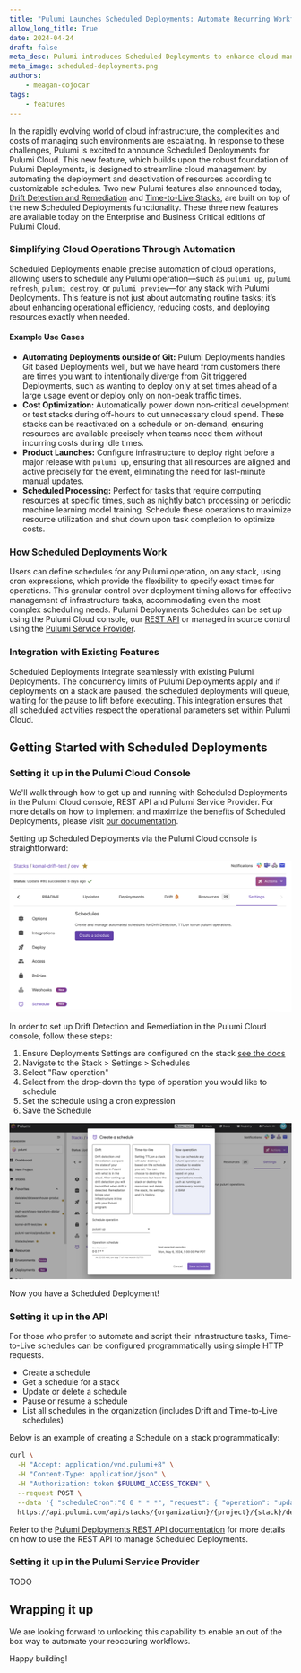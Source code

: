 ```yaml
---
title: "Pulumi Launches Scheduled Deployments: Automate Recurring Workflows"
allow_long_title: True
date: 2024-04-24
draft: false
meta_desc: Pulumi introduces Scheduled Deployments to enhance cloud management, allowing for automated operations based on customizable schedules.
meta_image: scheduled-deployments.png
authors:
    - meagan-cojocar
tags:
    - features
---
```


In the rapidly evolving world of cloud infrastructure, the complexities and costs of managing such environments are escalating. In response to these challenges, Pulumi is excited to announce Scheduled Deployments for Pulumi Cloud. This new feature, which builds upon the robust foundation of Pulumi Deployments, is designed to streamline cloud management by automating the deployment and deactivation of resources according to customizable schedules. Two new Pulumi features also announced today, [Drift Detection and Remediation](/blog/drift-detection) and [Time-to-Live Stacks](/blog/ttl), are built on top of the new Scheduled Deployments functionality. These three new features are available today on the Enterprise and Business Critical editions of Pulumi Cloud.

### Simplifying Cloud Operations Through Automation

Scheduled Deployments enable precise automation of cloud operations, allowing users to schedule any Pulumi operation—such as `pulumi up`, `pulumi refresh`, `pulumi destroy`, or `pulumi preview`—for any stack with Pulumi Deployments. This feature is not just about automating routine tasks; it’s about enhancing operational efficiency, reducing costs, and deploying resources exactly when needed.

#### Example Use Cases

- **Automating Deployments outside of Git:** Pulumi Deployments handles Git based Deployments well, but we have heard from customers there are times you want to intentionally diverge from Git triggered Deployments, such as wanting to deploy only at set times ahead of a large usage event or deploy only on non-peak traffic times.
- **Cost Optimization:** Automatically power down non-critical development or test stacks during off-hours to cut unnecessary cloud spend. These stacks can be reactivated on a schedule or on-demand, ensuring resources are available precisely when teams need them without incurring costs during idle times.
- **Product Launches:** Configure infrastructure to deploy right before a major release with `pulumi up`, ensuring that all resources are aligned and active precisely for the event, eliminating the need for last-minute manual updates.
- **Scheduled Processing:** Perfect for tasks that require computing resources at specific times, such as nightly batch processing or periodic machine learning model training. Schedule these operations to maximize resource utilization and shut down upon task completion to optimize costs.

### How Scheduled Deployments Work

Users can define schedules for any Pulumi operation, on any stack, using cron expressions, which provide the flexibility to specify exact times for operations. This granular control over deployment timing allows for effective management of infrastructure tasks, accommodating even the most complex scheduling needs. Pulumi Deployments Schedules can be set up using the Pulumi Cloud console, our [REST API](/docs/pulumi-cloud/deployments/api) or managed in source control using the [Pulumi Service Provider](/registry/packages/pulumiservice/api-docs/provider).

### Integration with Existing Features

Scheduled Deployments integrate seamlessly with existing Pulumi Deployments. The concurrency limits of Pulumi Deployments apply and if deployments on a stack are paused, the scheduled deployments will queue, waiting for the pause to lift before executing. This integration ensures that all scheduled activities respect the operational parameters set within Pulumi Cloud.

## Getting Started with Scheduled Deployments

### Setting it up in the Pulumi Cloud Console

We'll walk through how to get up and running with Scheduled Deployments in the Pulumi Cloud console, REST API and Pulumi Service Provider. For more details on how to implement and maximize the benefits of Scheduled Deployments, please visit [our documentation](/deployments/scheduled-deployments).

Setting up Scheduled Deployments via the Pulumi Cloud console is straightforward:

![Create a Scheduled Deployment](create-schedule.png)

In order to set up Drift Detection and Remediation in the Pulumi Cloud console, follow these steps:

1. Ensure Deployments Settings are configured on the stack [see the docs](/docs/pulumi-cloud/deployments/reference)
2. Navigate to the Stack > Settings > Schedules
3. Select "Raw operation"
4. Select from the drop-down the type of operation you would like to schedule
5. Set the schedule using a cron expression
6. Save the Schedule

![Populated Schedule in the UI](raw-schedule.png)

Now you have a Scheduled Deployment!

### Setting it up in the API

For those who prefer to automate and script their infrastructure tasks, Time-to-Live schedules can be configured programmatically using simple HTTP requests.

- Create a schedule
- Get a schedule for a stack
- Update or delete a schedule
- Pause or resume a schedule
- List all schedules in the organization (includes Drift and Time-to-Live schedules)

Below is an example of creating a Schedule on a stack programmatically:

```bash
curl \
  -H "Accept: application/vnd.pulumi+8" \
  -H "Content-Type: application/json" \
  -H "Authorization: token $PULUMI_ACCESS_TOKEN" \
  --request POST \
  --data '{ "scheduleCron":"0 0 * * *", "request": { "operation": "update" } }' \
  https://api.pulumi.com/api/stacks/{organization}/{project}/{stack}/deployments/schedules
```

Refer to the [Pulumi Deployments REST API documentation](/docs/pulumi-cloud/deployments/api) for more details on how to use the REST API to manage Scheduled Deployments.

### Setting it up in the Pulumi Service Provider

TODO

## Wrapping it up

We are looking forward to unlocking this capability to enable an out of the box way to automate your reoccuring workflows.

Happy building!
